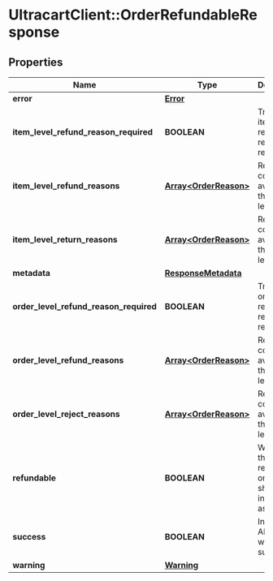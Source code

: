 # UltracartClient::OrderRefundableResponse

## Properties
Name | Type | Description | Notes
------------ | ------------- | ------------- | -------------
**error** | [**Error**](Error.md) |  | [optional] 
**item_level_refund_reason_required** | **BOOLEAN** | True if the item level refund reason is required | [optional] 
**item_level_refund_reasons** | [**Array&lt;OrderReason&gt;**](OrderReason.md) | Reason codes available at the item level. | [optional] 
**item_level_return_reasons** | [**Array&lt;OrderReason&gt;**](OrderReason.md) | Return codes available at the item level. | [optional] 
**metadata** | [**ResponseMetadata**](ResponseMetadata.md) |  | [optional] 
**order_level_refund_reason_required** | **BOOLEAN** | True if the order level refund reason is required | [optional] 
**order_level_refund_reasons** | [**Array&lt;OrderReason&gt;**](OrderReason.md) | Reason codes available at the order level. | [optional] 
**order_level_reject_reasons** | [**Array&lt;OrderReason&gt;**](OrderReason.md) | Reject codes available at the order level. | [optional] 
**refundable** | **BOOLEAN** | Whether the order is refundable or not.  Null should be interpreted as false. | [optional] 
**success** | **BOOLEAN** | Indicates if API call was successful | [optional] 
**warning** | [**Warning**](Warning.md) |  | [optional] 


